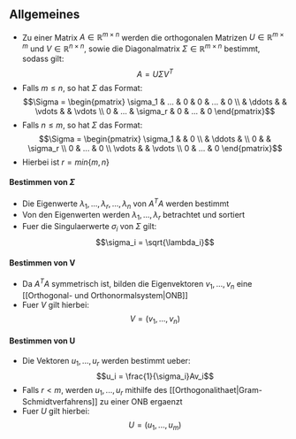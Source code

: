 ## Allgemeines
- Zu einer Matrix $A \in \mathbb{R}^{m \times n}$ werden die orthogonalen Matrizen $U \in \mathbb{R}^{m \times m}$ und $V \in \mathbb{R}^{n \times n}$, sowie die Diagonalmatrix $\Sigma \in \mathbb{R}^{m \times n}$ bestimmt, sodass gilt:
$$A = U\Sigma V^T$$
- Falls $m \leq n$, so hat $\Sigma$ das Format:
$$\Sigma = \begin{pmatrix}
\sigma_1 & ... & 0 & 0 & ... & 0 \\
& \ddots & & \vdots & & \vdots \\
0 & ... & \sigma_r & 0 & ... & 0
\end{pmatrix}$$
- Falls $n \leq m$, so hat $\Sigma$ das Format:
$$\Sigma = \begin{pmatrix}
\sigma_1 & & 0 \\
& \ddots & \\
0 & & \sigma_r \\
0 & ... & 0 \\
\vdots & & \vdots \\
0 & ... & 0
\end{pmatrix}$$
- Hierbei ist $r = min\{m, n\}$
#### Bestimmen von $\Sigma$
- Die Eigenwerte $\lambda_1, ..., \lambda_r, ..., \lambda_n$ von $A^TA$ werden bestimmt
- Von den Eigenwerten werden $\lambda_1, ..., \lambda_r$ betrachtet und sortiert
- Fuer die Singulaerwerte $\sigma_i$ von $\Sigma$ gilt:
$$\sigma_i = \sqrt{\lambda_i}$$
#### Bestimmen von V
- Da $A^TA$ symmetrisch ist, bilden die Eigenvektoren $v_1, ..., v_n$ eine [[Orthogonal- und Orthonormalsystem|ONB]]
- Fuer $V$ gilt hierbei:
$$V = (v_1, ..., v_n)$$
#### Bestimmen von U
- Die Vektoren $u_1, ..., u_r$ werden bestimmt ueber:
$$u_i = \frac{1}{\sigma_i}Av_i$$
- Falls $r < m$, werden $u_1, ..., u_r$ mithilfe des [[Orthogonalithaet|Gram-Schmidtverfahrens]] zu einer ONB ergaenzt
- Fuer $U$ gilt hierbei:
$$U = (u_1, ..., u_m)$$
